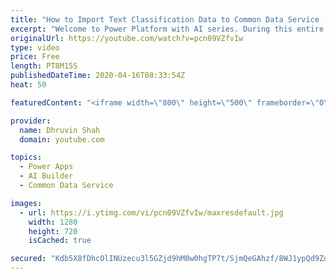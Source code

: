 ```yaml
---
title: "How to Import Text Classification Data to Common Data Service (CDS)? – AI Builder Series – Part Two"
excerpt: "Welcome to Power Platform with AI series. During this entire series, we will talk about one of the important components of AI Builder which is – “Text Classification”.  Text Classification with AI Builder: The first question arises in our mind is What is Text Classification and how does it help to our"
originalUrl: https://youtube.com/watch?v=pcn09VZfvIw
type: video
price: Free
length: PT8M15S
publishedDateTime: 2020-04-16T08:33:54Z
heat: 50

featuredContent: "<iframe width=\"800\" height=\"500\" frameborder=\"0\" src=\"https://www.youtube.com/embed/pcn09VZfvIw\" allow=\"accelerometer; autoplay; encrypted-media; gyroscope; picture-in-picture\" allowfullscreen></iframe>"

provider:
  name: Dhruvin Shah
  domain: youtube.com

topics:
  - Power Apps
  - AI Builder
  - Common Data Service

images:
  - url: https://i.ytimg.com/vi/pcn09VZfvIw/maxresdefault.jpg
    width: 1280
    height: 720
    isCached: true

secured: "Kdb5X8fDhcOlINUzecu3l5GZjd9hM0w0hgTP7t/SjmQeGAhzf/8WJ1ypQd9Zdoj7LpU3/2gpuaMFJTUhpmkcGkG/qGD5JuhqZeVjrK9rOdCOwPvNquMc+QKB3HsIVNCBm14To4l8uechhWkKVANb7zjvwwCzzxVJMugBxfMOyHIWc063XzNEKSmgxFKKn1403q50vJoObBipXOusJU7j5cMwy3HtnAnDMjUdOswFh4pqeeOeIIvjQVy3iZvIetSQ5cI0aXw4XtXvuqcYzixrT7ADQoKUSMy/pd5tjE24SB1qdnKFvewGG+d1Ht7mWWdEhqEnjoT7U1wQGw6V+lFxv6VgcXf8U6Qz9rsJlOLQkFFAGSdmpUZ6U5VUjzZYLZpbs38MaiGOUTJJx67bk/BmjQ==;+RU9vdWk0NHSK8UwoNnfuA=="
---
```


